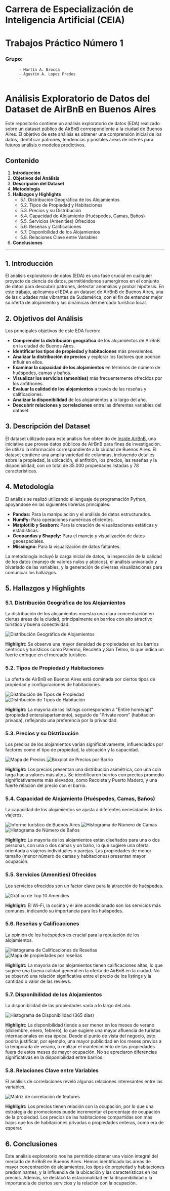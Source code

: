 # Carrera de Especialización de Inteligencia Artificial (CEIA)

# Trabajos Práctico Número 1
### Grupo: 

          - Martín A. Brocca 
          - Agustín A. Lopez Fredes 
          - 
# Análisis Exploratorio de Datos del Dataset de AirBnB en Buenos Aires

Este repositorio contiene un análisis exploratorio de datos (EDA) realizado sobre un dataset público de AirBnB correspondiente a la ciudad de Buenos Aires. El objetivo de este análisis es obtener una comprensión inicial de los datos, identificar patrones, tendencias y posibles áreas de interés para futuros análisis o modelos predictivos.

## Contenido

1.  **Introducción**
2.  **Objetivos del Análisis**
3.  **Descripción del Dataset**
4.  **Metodología**
5.  **Hallazgos y Highlights**
    * 5.1. Distribución Geográfica de los Alojamientos
    * 5.2. Tipos de Propiedad y Habitaciones
    * 5.3. Precios y su Distribución
    * 5.4. Capacidad de Alojamiento (Huéspedes, Camas, Baños)
    * 5.5. Servicios (Amenities) Ofrecidos
    * 5.6. Reseñas y Calificaciones
    * 5.7. Disponibilidad de los Alojamientos
    * 5.8. Relaciones Clave entre Variables
6.  **Conclusiones**


---

## 1. Introducción

El análisis exploratorio de datos (EDA) es una fase crucial en cualquier proyecto de ciencia de datos, permitiéndonos sumergirnos en el conjunto de datos para descubrir patrones, detectar anomalías y probar hipótesis. En este trabajo, aplicamos el EDA a un dataset de AirBnB de Buenos Aires, una de las ciudades más vibrantes de Sudamérica, con el fin de entender mejor su oferta de alojamiento y las dinámicas del mercado turístico local.

## 2. Objetivos del Análisis

Los principales objetivos de este EDA fueron:

* **Comprender la distribución geográfica** de los alojamientos de AirBnB en la ciudad de Buenos Aires.
* **Identificar los tipos de propiedad y habitaciones** más prevalentes.
* **Analizar la distribución de precios** y explorar los factores que podrían influir en ellos.
* **Examinar la capacidad de los alojamientos** en términos de número de huéspedes, camas y baños.
* **Visualizar los servicios (amenities)** más frecuentemente ofrecidos por los anfitriones.
* **Evaluar la calidad de los alojamientos** a través de las reseñas y calificaciones.
* **Analizar la disponibilidad** de los alojamientos a lo largo del año.
* **Descubrir relaciones y correlaciones** entre las diferentes variables del dataset.

## 3. Descripción del Dataset

El dataset utilizado para este análisis fue obtenido de [Inside AirBnB](https://insideairbnb.com/get-the-data/), una iniciativa que provee datos públicos de AirBnB para fines de investigación. Se utilizó la información correspondiente a la ciudad de Buenos Aires. El dataset contiene una amplia variedad de columnas, incluyendo detalles sobre la propiedad, la ubicación, el anfitrión, los precios, las reseñas y la disponibilidad, con un total de 35.000 propiedades listadas y 78 características.

## 4. Metodología

El análisis se realizó utilizando el lenguaje de programación Python, apoyándose en las siguientes librerías principales:

* **Pandas:** Para la manipulación y el análisis de datos estructurados.
* **NumPy:** Para operaciones numéricas eficientes.
* **Matplotlib y Seaborn:** Para la creación de visualizaciones estáticas y estadísticas.
* **Geopandas y Shapely:** Para el manejo y visualización de datos geoespaciales.
* **Missingno:** Para la visualización de datos faltantes.

La metodología incluyó la carga inicial de datos, la inspección de la calidad de los datos (manejo de valores nulos y atípicos), el análisis univariado y bivariado de las variables, y la generación de diversas visualizaciones para comunicar los hallazgos.

## 5. Hallazgos y Highlights

### 5.1. Distribución Geográfica de los Alojamientos

La distribución de los alojamientos muestra una clara concentración en ciertas áreas de la ciudad, principalmente en barrios con alto atractivo turístico y buena conectividad.

![Distribución Geográfica de Alojamientos](./images/mapa_distribucion_alojamientos.png)

**Highlight:** Se observa una mayor densidad de propiedades en los barrios céntricos y turísticos como Palermo, Recoleta y San Telmo, lo que indica un fuerte enfoque en el mercado turístico.

### 5.2. Tipos de Propiedad y Habitaciones

La oferta de AirBnB en Buenos Aires está dominada por ciertos tipos de propiedad y configuraciones de habitaciones.

![Distribución de Tipos de Propiedad](./images/cantidad_listings_por_tipo_propiedad.png)
![Distribución de Tipos de Habitación](./images/cantidad_listings_por_tipo_habitacion.png)

**Highlight:** La mayoría de los listings corresponden a "Entire home/apt" (propiedad entera/apartamento), seguido de "Private room" (habitación privada), reflejando una preferencia por la privacidad.

### 5.3. Precios y su Distribución

Los precios de los alojamientos varían significativamente, influenciados por factores como el tipo de propiedad, la ubicación y la capacidad.

![Mapa de Precios](./images/mapa_precio_promedio_por_barrio.png)
![Boxplot de Precios por Barrio](./images/precio_segun_barrio.png)

**Highlight:** Los precios presentan una distribución asimétrica, con una cola larga hacia valores más altos. Se identificaron barrios con precios promedio significativamente más elevados, como Recoleta y Puerto Madero, y una fuerte relación del precio con el barrio.

### 5.4. Capacidad de Alojamiento (Huéspedes, Camas, Baños)

La capacidad de los alojamientos se ajusta a diferentes necesidades de los viajeros.

![Informe turístico de Buenos Aires](./images/turistas_en_BA.png)
![Histograma de Número de Camas](./images/distribucion_numero_camas.png)
![Histograma de Número de Baños](./images/distribucion_numero_banos.png)

**Highlight:** La mayoría de los alojamientos están diseñados para una o dos personas, con una o dos camas y un baño, lo que sugiere una oferta orientada a viajeros individuales o parejas. Las propiedades de menor tamaño (menor número de camas y habitaciones) presentan mayor ocupación.

### 5.5. Servicios (Amenities) Ofrecidos

Los servicios ofrecidos son un factor clave para la atracción de huéspedes.

![Gráfico de Top 10 Amenities](./images/top_amenities_buenos_aires.png)

**Highlight:** El Wi-Fi, la cocina y el aire acondicionado son los servicios más comunes, indicando su importancia para los huéspedes.

### 5.6. Reseñas y Calificaciones

La opinión de los huéspedes es crucial para la reputación de los alojamientos.

![Histograma de Calificaciones de Reseñas](./images/distribucion_review_scores.png)
![Mapa de propiedades por reseñas](./images/mapa_listado_por_reviews.png)

**Highlight:** La mayoría de los alojamientos tienen calificaciones altas, lo que sugiere una buena calidad general en la oferta de AirBnB en la ciudad. No se observó una relación significativa entre el precio de los listings y la cantidad o valor de las reviews.

### 5.7. Disponibilidad de los Alojamientos

La disponibilidad de las propiedades varía a lo largo del año.

![Histograma de Disponibilidad (365 días)](./images/availability_eoy_por_barrio.png)

**Highlight:** La disponibilidad tiende a ser menor en los meses de verano (diciembre, enero, febrero), lo que sugiere una mayor afluencia de turistas internacionales en esa época. Desde el punto de vista del negocio, esto podría justificar, por ejemplo, una mayor publicidad en los meses previos a la temporada de verano, o realizar el mantenimiento de las propiedades fuera de estos meses de mayor ocupación. No se apreciaron diferencias significativas en la disponibilidad entre barrios.

### 5.8. Relaciones Clave entre Variables

El análisis de correlaciones reveló algunas relaciones interesantes entre las variables.

![Matriz de correlación de features](./images/matriz_correlacion.png)

**Highlight:** Los precios tienen relación con la ocupación, por lo que una estrategia de promociones puede incrementar el porcentaje de ocupación de la propiedad. Los precios de las habitaciones compartidas son más bajos que los de habitaciones privadas o propiedades enteras, como era de esperar.

## 6. Conclusiones

Este análisis exploratorio nos ha permitido obtener una visión integral del mercado de AirBnB en Buenos Aires. Hemos identificado las áreas de mayor concentración de alojamientos, los tipos de propiedad y habitaciones predominantes, y la influencia de la ubicación y las características en los precios. Además, se destacó la estacionalidad en la disponibilidad y la importancia de ciertos servicios y la relación con la ocupación.

